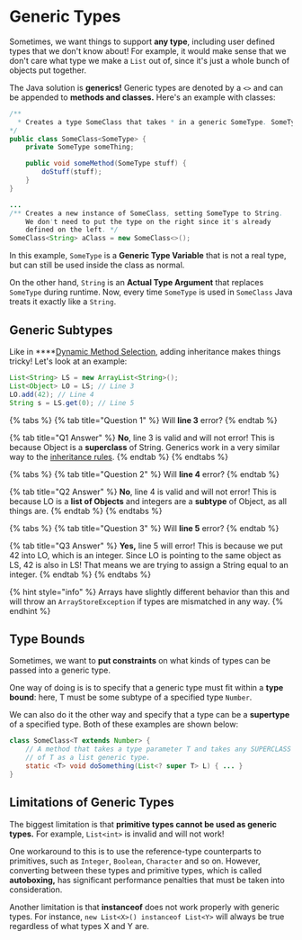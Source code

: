 # Generic Types

Sometimes, we want things to support **any type**, including user defined types that we don't know about! For example, it would make sense that we don't care what type we make a `List` out of, since it's just a whole bunch of objects put together.

The Java solution is **generics!** Generic types are denoted by a `<>` and can be appended to **methods and classes.** Here's an example with classes:

```java
/**
  * Creates a type SomeClass that takes * in a generic SomeType. SomeType can * be named anything.
*/
public class SomeClass<SomeType> {
    private SomeType someThing;

    public void someMethod(SomeType stuff) {
        doStuff(stuff);
    }
}

...
/** Creates a new instance of SomeClass, setting SomeType to String.
    We don't need to put the type on the right since it's already
    defined on the left. */
SomeClass<String> aClass = new SomeClass<>();
```

In this example, `SomeType` is a **Generic Type Variable** that is not a real type, but can still be used inside the class as normal. 

On the other hand, `String` is an **Actual Type Argument** that replaces `SomeType` during runtime. Now, every time `SomeType` is used in `SomeClass` Java treats it exactly like a `String`.

## Generic Subtypes

Like in ****[Dynamic Method Selection](dynamic-method-selection.md), adding inheritance makes things tricky! Let's look at an example:

```java
List<String> LS = new ArrayList<String>();
List<Object> LO = LS; // Line 3
LO.add(42); // Line 4
String s = LS.get(0); // Line 5
```

{% tabs %}
{% tab title="Question 1" %}
Will **line 3** error?
{% endtab %}

{% tab title="Q1 Answer" %}
**No**, line 3 is valid and will not error! This is because Object is a **superclass** of String. Generics work in a very similar way to the [inheritance rules](inheritance.md).
{% endtab %}
{% endtabs %}

{% tabs %}
{% tab title="Question 2" %}
Will **line 4** error?
{% endtab %}

{% tab title="Q2 Answer" %}
**No**, line 4 is valid and will not error! This is because LO is a **list of Objects** and integers are a **subtype** of Object, as all things are.
{% endtab %}
{% endtabs %}

{% tabs %}
{% tab title="Question 3" %}
Will **line 5** error?
{% endtab %}

{% tab title="Q3 Answer" %}
**Yes,** line 5 will error! This is because we put 42 into LO, which is an integer. Since LO is pointing to the same object as LS, 42 is also in LS! That means we are trying to assign a String equal to an integer.
{% endtab %}
{% endtabs %}

{% hint style="info" %}
Arrays have slightly different behavior than this and will throw an `ArrayStoreException` if types are mismatched in any way. 
{% endhint %}

## Type Bounds

Sometimes, we want to **put constraints** on what kinds of types can be passed into a generic type. 

One way of doing is is to specify that a generic type must fit within a **type bound**: here, T must be some subtype of a specified type `Number`.

We can also do it the other way and specify that a type can be a **supertype** of a specified type. Both of these examples are shown below:

```java
class SomeClass<T extends Number> {
    // A method that takes a type parameter T and takes any SUPERCLASS
    // of T as a list generic type.
    static <T> void doSomething(List<? super T> L) { ... }
}
```

## Limitations of Generic Types

The biggest limitation is that **primitive types cannot be used as generic types.** For example, `List<int>` is invalid and will not work!

One workaround to this is to use the reference-type counterparts to primitives, such as `Integer`, `Boolean`,  `Character` and so on. However, converting between these types and primitive types, which is called **autoboxing,** has significant performance penalties that must be taken into consideration.

Another limitation is that **instanceof** does not work properly with generic types. For instance, `new List<X>() instanceof List<Y>` will always be true regardless of what types X and Y are.

